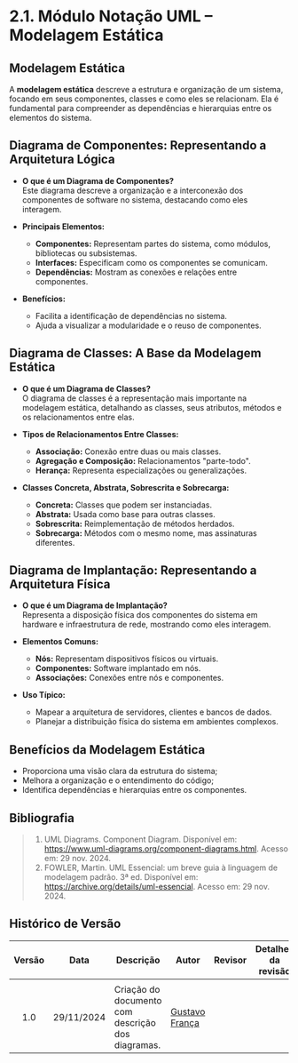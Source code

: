 # 2.1. Módulo Notação UML – Modelagem Estática

## Modelagem Estática

A **modelagem estática** descreve a estrutura e organização de um sistema, focando em seus componentes, classes e como eles se relacionam. Ela é fundamental para compreender as dependências e hierarquias entre os elementos do sistema.

## Diagrama de Componentes: Representando a Arquitetura Lógica

- **O que é um Diagrama de Componentes?**  
  Este diagrama descreve a organização e a interconexão dos componentes de software no sistema, destacando como eles interagem.

- **Principais Elementos:**  
  - **Componentes:** Representam partes do sistema, como módulos, bibliotecas ou subsistemas.  
  - **Interfaces:** Especificam como os componentes se comunicam.  
  - **Dependências:** Mostram as conexões e relações entre componentes.  

- **Benefícios:**  
  - Facilita a identificação de dependências no sistema.  
  - Ajuda a visualizar a modularidade e o reuso de componentes.


## Diagrama de Classes: A Base da Modelagem Estática

- **O que é um Diagrama de Classes?**  
  O diagrama de classes é a representação mais importante na modelagem estática, detalhando as classes, seus atributos, métodos e os relacionamentos entre elas.

- **Tipos de Relacionamentos Entre Classes:**  
  - **Associação:** Conexão entre duas ou mais classes.  
  - **Agregação e Composição:** Relacionamentos "parte-todo".  
  - **Herança:** Representa especializações ou generalizações.  

- **Classes Concreta, Abstrata, Sobrescrita e Sobrecarga:**  
  - **Concreta:** Classes que podem ser instanciadas.  
  - **Abstrata:** Usada como base para outras classes.  
  - **Sobrescrita:** Reimplementação de métodos herdados.  
  - **Sobrecarga:** Métodos com o mesmo nome, mas assinaturas diferentes.  

## Diagrama de Implantação: Representando a Arquitetura Física

- **O que é um Diagrama de Implantação?**  
  Representa a disposição física dos componentes do sistema em hardware e infraestrutura de rede, mostrando como eles interagem.

- **Elementos Comuns:**  
  - **Nós:** Representam dispositivos físicos ou virtuais.  
  - **Componentes:** Software implantado em nós.  
  - **Associações:** Conexões entre nós e componentes.  

- **Uso Típico:**  
  - Mapear a arquitetura de servidores, clientes e bancos de dados.  
  - Planejar a distribuição física do sistema em ambientes complexos.


## Benefícios da Modelagem Estática

- Proporciona uma visão clara da estrutura do sistema;  
- Melhora a organização e o entendimento do código;  
- Identifica dependências e hierarquias entre os componentes.  

## Bibliografia

> 1. UML Diagrams. Component Diagram. Disponível em: https://www.uml-diagrams.org/component-diagrams.html. Acesso em: 29 nov. 2024.
> 2. FOWLER, Martin. UML Essencial: um breve guia à linguagem de modelagem padrão. 3ª ed. Disponível em: https://archive.org/details/uml-essencial. Acesso em: 29 nov. 2024.

## Histórico de Versão


|Versão|Data|Descrição|Autor|Revisor| Detalhes da revisão |
|:----:|----|---------|-----|:-------:|-----| 
|  |  |  |  |  | |
| 1.0 | 29/11/2024 | Criação do documento com descrição dos diagramas. | [Gustavo França](https://github.com/gustavofbs) |  | |
